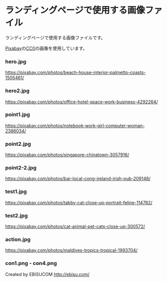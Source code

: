 # ランディングページで使用する画像ファイル

ランディングページで使用する画像ファイルです。

[Pixabay](https://pixabay.com/)の[CC0](https://creativecommons.jp/sciencecommons/cc0-faq/)の画像を使用しています。


### hero.jpg
https://pixabay.com/photos/beach-house-interior-palmetto-coasts-1505461/


### hero2.jpg
https://pixabay.com/photos/office-hotel-space-work-business-4292264/


### point1.jpg
https://pixabay.com/photos/notebook-work-girl-computer-woman-2386034/


### point2.jpg
https://pixabay.com/photos/singapore-chinatown-3057916/


### point2-2.jpg
https://pixabay.com/photos/bar-local-cong-ireland-irish-pub-209148/


### test1.jpg
https://pixabay.com/photos/tabby-cat-close-up-portrait-feline-114782/


### test2.jpg
https://pixabay.com/photos/cat-animal-pet-cats-close-up-300572/


### action.jpg
https://pixabay.com/photos/maldives-tropics-tropical-1993704/


### con1.png - con4.png
Created by EBISUCOM http://ebisu.com/
